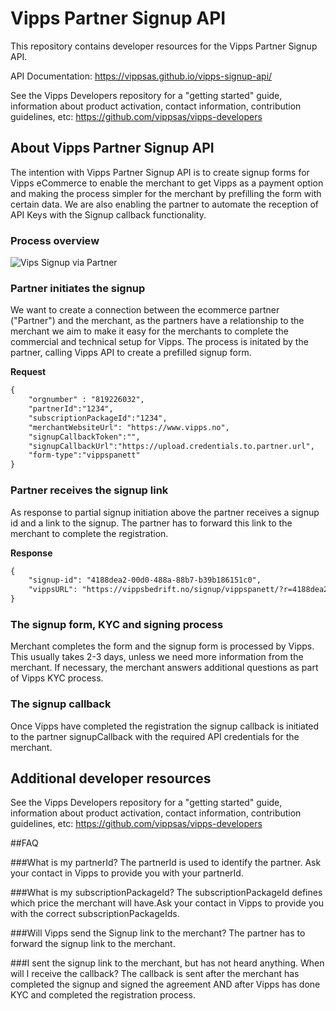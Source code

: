 # Vipps Partner Signup API

This repository contains developer resources for the Vipps Partner Signup API.

API Documentation: https://vippsas.github.io/vipps-signup-api/


See the Vipps Developers repository for
a "getting started" guide,
information about product activation,
contact information,
contribution guidelines,
etc:
https://github.com/vippsas/vipps-developers 

## About Vipps Partner Signup API
The intention with Vipps Partner Signup API is to create signup forms for Vipps eCommerce to enable the merchant to get Vipps as a payment option and making the process simpler for the merchant by prefilling the form with certain data. We are also enabling the partner to automate the reception of API Keys with the Signup callback functionality.

### Process overview
![Vips Signup via Partner](images/vipps_signup_via_partner.png)

### Partner initiates the signup
We want to create a connection between the ecommerce partner ("Partner") and the merchant, as the partners have a relationship to the merchant we aim to make it easy for the merchants to complete the commercial and technical setup for Vipps. The process is initated by the partner, calling Vipps API to create a prefilled signup form.

**Request**
```html
{
    "orgnumber" : "819226032",
    "partnerId":"1234",
    "subscriptionPackageId":"1234",
    "merchantWebsiteUrl": "https://www.vipps.no",
    "signupCallbackToken":"",
    "signupCallbackUrl":"https://upload.credentials.to.partner.url",
    "form-type":"vippspanett"
}
```
### Partner receives the signup link
As response to partial signup initiation above the partner receives a signup id and a link to the signup. The partner has to forward this link to the merchant to complete the registration.

**Response**
```html
{
    "signup-id": "4188dea2-00d0-488a-88b7-b39b186151c0",
    "vippsURL": "https://vippsbedrift.no/signup/vippspanett/?r=4188dea2-00d0-488a-88b7-b39b186151c0"
}
```

### The signup form, KYC and signing process
Merchant completes the form and the signup form is processed by Vipps. This usually takes 2-3 days, unless we need more information from the merchant. If necessary, the merchant answers additional questions as part of Vipps KYC process.

### The signup callback
Once Vipps have completed the registration the signup callback is initiated to the partner signupCallback with the required API credentials for the merchant.

## Additional developer resources
See the Vipps Developers repository for a "getting started" guide,
information about product activation, contact information,
contribution guidelines, etc: https://github.com/vippsas/vipps-developers


##FAQ

###What is my partnerId?
The partnerId is used to identify the partner. Ask your contact in Vipps to provide you with your partnerId.

###What is my subscriptionPackageId?
The subscriptionPackageId defines which price the merchant will have.Ask your contact in Vipps to provide you with the correct subscriptionPackageIds.

###Will Vipps send the Signup link to the merchant?
The partner has to forward the signup link to the merchant.

###I sent the signup link to the merchant, but has not heard anything. When will I receive the callback?
The callback is sent after the merchant has completed the signup and signed the agreement AND after Vipps has done KYC and completed the registration process.

